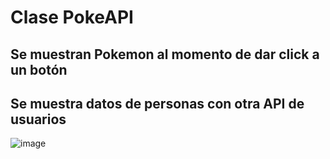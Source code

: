 # Clase PokeAPI

## Se muestran Pokemon al momento de dar click a un botón
## Se muestra datos de personas con otra API de usuarios
![image](https://github.com/4lanPz/4lanPz.github.io/assets/117743495/fc999df6-625a-41c5-b26f-6ddeced07e48)
